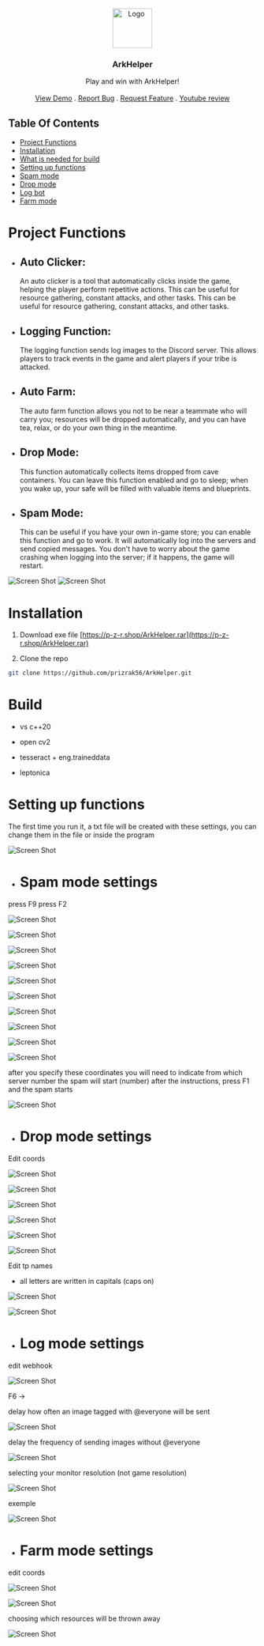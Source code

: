 <br/>
<p align="center">
  <a href="https://github.com/prizrak56/ArkHelper">
    <img src="https://p-z-r.shop/ava7.png" alt="Logo" width="80" height="80">
  </a>

  <h3 align="center">ArkHelper</h3>

  <p align="center">
    Play and win with ArkHelper!
    <br/>
    <br/>
    <a href="https://github.com/prizrak56/ArkHelper">View Demo</a>
    .
    <a href="https://github.com/prizrak56/ArkHelper/issues">Report Bug</a>
    .
    <a href="https://github.com/prizrak56/ArkHelper/issues">Request Feature</a>
    .
    <a href="https://www.youtube.com/watch?v=RKjCYzHtpZQ&t=48s">Youtube review</a>
  </p>
</p>

## Table Of Contents

* [Project Functions](#Project-Functions)
* [Installation](#installation)
* [What is needed for build](#build)
* [Setting up functions](#Setting-up-functions)
* [Spam mode](#Spam-mode-settings)
* [Drop mode](#Drop-mode-settings)
* [Log bot](#Log-mode-settings)
* [Farm mode](#Farm-mode-settings)

# Project Functions

* ## Auto Clicker:

     An auto clicker is a tool that automatically clicks inside the game, helping the player perform repetitive actions. This can be useful for resource gathering, constant attacks, and other tasks.
     This can be useful for resource gathering, constant attacks, and other tasks.

* ## Logging Function:

    The logging function sends log images to the Discord server. This allows players to track events in the game and alert players if your tribe is attacked.

* ## Auto Farm:

    The auto farm function allows you not to be near a teammate who will carry you; resources will be dropped automatically, and you can have tea, relax, or do your own thing in the meantime.

* ## Drop Mode:

    This function automatically collects items dropped from cave containers. You can leave this function enabled and go to sleep; when you wake up, your safe will be filled with valuable items and blueprints.

* ## Spam Mode:

    This can be useful if you have your own in-game store; you can enable this function and go to work. It will automatically log into the servers and send copied messages. You don't have to worry about the game crashing when logging into the server; if it happens, the game will restart.

![Screen Shot](https://p-z-r.shop/menu%20page%201.png)
![Screen Shot](https://p-z-r.shop/menu%20page%202.png)

# Installation

1. Download exe file [https://p-z-r.shop/ArkHelper.rar](https://p-z-r.shop/ArkHelper.rar)

2. Clone the repo

```sh
git clone https://github.com/prizrak56/ArkHelper.git
```

# Build

* vs c++20

* open cv2

* tesseract + eng.traineddata

* leptonica 


# Setting up functions

   The first time you run it, a txt file will be created with these settings, you can change them in the file or inside the program
   
   ![Screen Shot](https://p-z-r.shop/default_settings.png)

* # Spam mode settings

 press F9 press F2

  ![Screen Shot](https://p-z-r.shop/press_to_start.png)

  ![Screen Shot](https://p-z-r.shop/search_server.png)

  ![Screen Shot](https://p-z-r.shop/refresh.png)

  ![Screen Shot](https://p-z-r.shop/back.png)

  ![Screen Shot](https://p-z-r.shop/back2.png)

  ![Screen Shot](https://p-z-r.shop/join_first.png)

  ![Screen Shot](https://p-z-r.shop/join_second.png)

  ![Screen Shot](https://p-z-r.shop/first_in_list.png)

  ![Screen Shot](https://p-z-r.shop/create_people.png)

  ![Screen Shot](https://p-z-r.shop/exit_main_menu.png)

  after you specify these coordinates you will need to indicate from which server number the spam will start (number) after the instructions, press F1 and the spam starts

  ![Screen Shot](https://p-z-r.shop/enter_server_number.png)

  * # Drop mode settings

  Edit coords

  ![Screen Shot](https://p-z-r.shop/search_teleport.png)

  ![Screen Shot](https://p-z-r.shop/first_server_in_teleport.png)

  ![Screen Shot](https://p-z-r.shop/main_tp.png)

  ![Screen Shot](https://p-z-r.shop/take_all.png)

  ![Screen Shot](https://p-z-r.shop/give_all.png)

  ![Screen Shot](https://p-z-r.shop/close_inv.png)

  Edit tp names
  
  * all letters are written in capitals (caps on)

  ![Screen Shot](https://p-z-r.shop/tp_n.png)

  ![Screen Shot](https://p-z-r.shop/tp_names.png)

  * # Log mode settings

  edit webhook 

  ![Screen Shot](https://p-z-r.shop/webhook.png)

  F6 -> 
  
  delay how often an image tagged with @everyone will be sent
  
  ![Screen Shot](https://p-z-r.shop/everyone.png)

  delay the frequency of sending images without @everyone

  ![Screen Shot](https://p-z-r.shop/not_everyone.png)

  selecting your monitor resolution (not game resolution)
  
  ![Screen Shot](https://p-z-r.shop/displate_size.png)

  exemple 

  ![Screen Shot](https://p-z-r.shop/send.png)

  * # Farm mode settings

  edit coords

  ![Screen Shot](https://p-z-r.shop/drop_all.png)

  ![Screen Shot](https://p-z-r.shop/search_res.png)

  choosing which resources will be thrown away

  ![Screen Shot](https://p-z-r.shop/choose_drop.png)
